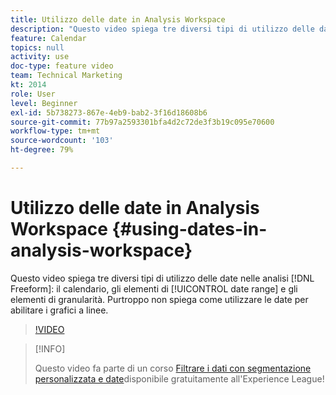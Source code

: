 ```yaml
---
title: Utilizzo delle date in Analysis Workspace
description: "Questo video spiega tre diversi tipi di utilizzo delle date nelle analisi a forma libera: il calendario, gli elementi di intervallo di date e gli elementi di granularità. Purtroppo non spiega come utilizzare le date per abilitare i grafici a linee. "
feature: Calendar
topics: null
activity: use
doc-type: feature video
team: Technical Marketing
kt: 2014
role: User
level: Beginner
exl-id: 5b738273-867e-4eb9-bab2-3f16d18608b6
source-git-commit: 77b97a2593301bfa4d2c72de3f3b19c095e70600
workflow-type: tm+mt
source-wordcount: '103'
ht-degree: 79%

---
```


# Utilizzo delle date in Analysis Workspace {#using-dates-in-analysis-workspace}

Questo video spiega tre diversi tipi di utilizzo delle date nelle analisi [!DNL Freeform]: il calendario, gli elementi di [!UICONTROL date range] e gli elementi di granularità. Purtroppo non spiega come utilizzare le date per abilitare i grafici a linee.

>[!VIDEO](https://video.tv.adobe.com/v/24136/?quality=12)

>[!INFO]
>
> Questo video fa parte di un corso [Filtrare i dati con segmentazione personalizzata e date](https://experienceleague.adobe.com/?recommended=Analytics-U-1-2021.1.filterdata&amp;lang=it)disponibile gratuitamente all&#39;Experience League!